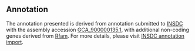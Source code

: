 

Annotation
----------

The annotation presented is derived from annotation submitted to
[INSDC](http://www.insdc.org) with the assembly accession
[GCA\_900000135.1](http://www.ebi.ac.uk/ena/data/view/GCA_900000135.1),
with additional non-coding genes derived from
[Rfam](http://rfam.xfam.org/). For more details, please visit [INSDC
annotation
import](http://ensemblgenomes.org/info/data/insdc_annotation).
